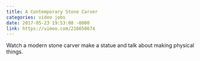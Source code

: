 ```yaml
---
title: A Contemporary Stone Carver
categories: video jobs
date: 2017-05-23 19:53:00 -0000
link: https://vimeo.com/216658674
---
```

Watch a modern stone carver make a statue and talk about making physical things.